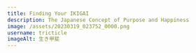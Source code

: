 ```yaml
---
title: Finding Your IKIGAI
description: The Japanese Concept of Purpose and Happiness
image: /assets/20230319_023752_0000.png
username: tricticle
imageAlt: 生き甲斐
---
```

#